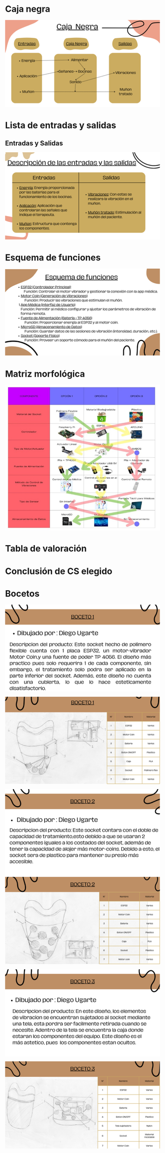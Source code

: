 # Caja negra
<p align="center">
  <img src="https://github.com/Arbandu/Fundbio/blob/2650ab24f43cc97aabdae465dda4efc38a07b575/Imagenes/Caja%20negra.png" alt="caja negra">
</p>

# Lista de entradas y salidas
## Entradas y Salidas
<p align="center">
  <img src="https://github.com/Arbandu/Fundbio/blob/a571ff90d74aa9f99d96152b1fd2345206a583c2/Imagenes/Descripcion%20entradas%20y%20salidas.png" alt="Descripcion de entradas y salidas">
</p>

# Esquema de funciones
<p align="center">
  <img src="https://github.com/Arbandu/Fundbio/blob/5383fe4e032167ff12a9dd139c34ea5ea6c303fb/Imagenes/esquema%20de%20funciones.png" alt="esquema de funciones">
</p>

# Matriz morfológica
<p align="center">
  <img src="https://github.com/Arbandu/Fundbio/blob/045ded2c880fdcf25a4d4401c7511084270dc2f0/Imagenes/matriz.jpg" alt="matriz morfologica">
</p>

# Tabla de valoración

# Conclusión de CS elegido

# Bocetos

  <p align="center">
  <img src="https://github.com/Arbandu/Fundbio/blob/ecf6b4feb0c8b75eba2e361ae8b64d0f3dde8680/Imagenes/descripcion%201.png" alt="descripcion1">
</p>
<p align="center">
  <img src="https://github.com/Arbandu/Fundbio/blob/d83608ae2c1430b12096b927a5e8aef10528a720/Imagenes/boceto%201.png" alt="boceto1">
</p>
<p align="center">
  <img src="https://github.com/Arbandu/Fundbio/blob/3ba1fc60ba428a52b73dafe2fe5a1ae8512751c9/Imagenes/descripcion%202.png" alt="Descripcion 2
</p>
<p align="center">
  <img src="https://github.com/Arbandu/Fundbio/blob/f2649d29f5624582ba1f5a1912001f09a0555d48/Imagenes/boceto%202.png" alt="boceto2">
</p>
<p align="center">
  <img src="https://github.com/Arbandu/Fundbio/blob/fbc79d3999c692de04e1349b19ded065fe49c5c0/Imagenes/descripcion%203.png" alt="Descripcion 3">
</p>
<p align="center">
  <img src="https://github.com/Arbandu/Fundbio/blob/936b84af417101ef71bfbebc3e2affa3a8a4396d/Imagenes/boceto%203.png" alt="boceto3">
</p>
